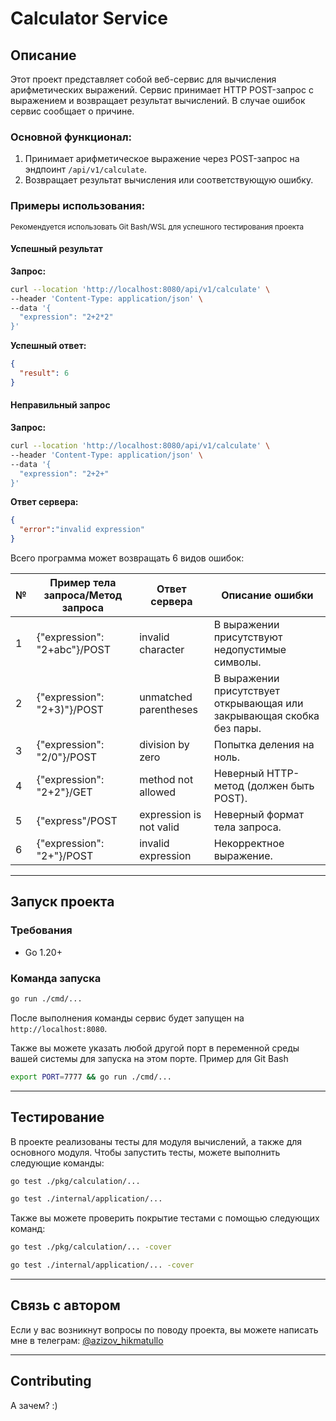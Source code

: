 # Calculator Service

## Описание
Этот проект представляет собой веб-сервис для вычисления арифметических выражений. Сервис принимает HTTP POST-запрос с выражением и возвращает результат вычислений. В случае ошибок сервис сообщает о причине.

### Основной функционал:
1. Принимает арифметическое выражение через POST-запрос на эндпоинт `/api/v1/calculate`.
2. Возвращает результат вычисления или соответствующую ошибку.

### Примеры использования:

<sub> Рекомендуется использовать Git Bash/WSL для успешного тестирования проекта</sub>

#### Успешный результат
**Запрос:**
```bash
curl --location 'http://localhost:8080/api/v1/calculate' \
--header 'Content-Type: application/json' \
--data '{
  "expression": "2+2*2"
}'
```
**Успешный ответ:**
```json
{
  "result": 6
}
```

#### Неправильный запрос
**Запрос:**
```bash
curl --location 'http://localhost:8080/api/v1/calculate' \
--header 'Content-Type: application/json' \
--data '{
  "expression": "2+2+"
}'
```
**Ответ сервера:**
```json
{
  "error":"invalid expression"
}
```

Всего программа может возвращать 6 видов ошибок:

<table>
	<thead>
		<tr>
			<th>№</th>
			<th>Пример тела запроса/Метод запроса</th>
			<th>Ответ сервера</th>
			<th>Описание ошибки</th>
		</tr>
	</thead>
	<tbody>
		<tr>
			<td>1</td>
			<td>{"expression": "2+abc"}/POST</td>
			<td>invalid character</td>
			<td>В выражении присутствуют недопустимые символы.</td>
		</tr>
		<tr>
			<td>2</td>
			<td>{"expression": "2+3)"}/POST</td>
			<td>unmatched parentheses</td>
			<td>В выражении присутствует открывающая или закрывающая скобка без пары.</td>
		</tr>
		<tr>
			<td>3</td>
			<td>{"expression": "2/0"}/POST</td>
			<td>division by zero</td>
			<td>Попытка деления на ноль.</td>
		</tr>
		<tr>
			<td>4</td>
			<td>{"expression": "2+2"}/GET</td>
			<td>method not allowed</td>
			<td>Неверный HTTP-метод (должен быть POST).</td>
		</tr>
		<tr>
			<td>5</td>
			<td>{"express"/POST</td>
			<td>expression is not valid</td>
			<td>Неверный формат тела запроса.</td>
		</tr>
		<tr>
			<td>6</td>
			<td>{"expression": "2+"}/POST</td>
			<td>invalid expression</td>
			<td>Некорректное выражение.</td>
		</tr>
	</tbody>
</table>

---

## Запуск проекта
### Требования
- Go 1.20+

### Команда запуска
```bash
go run ./cmd/...
```

После выполнения команды сервис будет запущен на `http://localhost:8080`.

Также вы можете указать любой другой порт в переменной среды вашей системы для запуска на этом порте. Пример для Git Bash

```bash
export PORT=7777 && go run ./cmd/...
```

---

## Тестирование

В проекте реализованы тесты для модуля вычислений, а также для основного модуля. Чтобы запустить тесты, можете выполнить следующие команды:

```bash
go test ./pkg/calculation/...
```

```bash
go test ./internal/application/...
```

Также вы можете проверить покрытие тестами с помощью следующих команд:

```bash
go test ./pkg/calculation/... -cover
```

```bash
go test ./internal/application/... -cover
```

---

## Связь с автором

Если у вас возникнут вопросы по поводу проекта, вы можете написать мне в телеграм: [@azizov_hikmatullo](https://azizov_hikmatullo.t.me)

---

## Contributing

А зачем? :)
